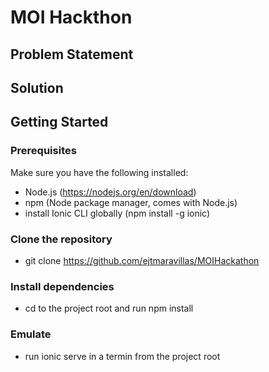 # MOI Hackthon

## Problem Statement

## Solution

## Getting Started

### Prerequisites
Make sure you have the following installed:

- Node.js (https://nodejs.org/en/download)
- npm (Node package manager, comes with Node.js)
- install Ionic CLI globally (npm install -g ionic)

### Clone the repository

- git clone https://github.com/ejtmaravillas/MOIHackathon

### Install dependencies

- cd to the project root and run npm install

### Emulate

- run ionic serve in a termin from the project root
